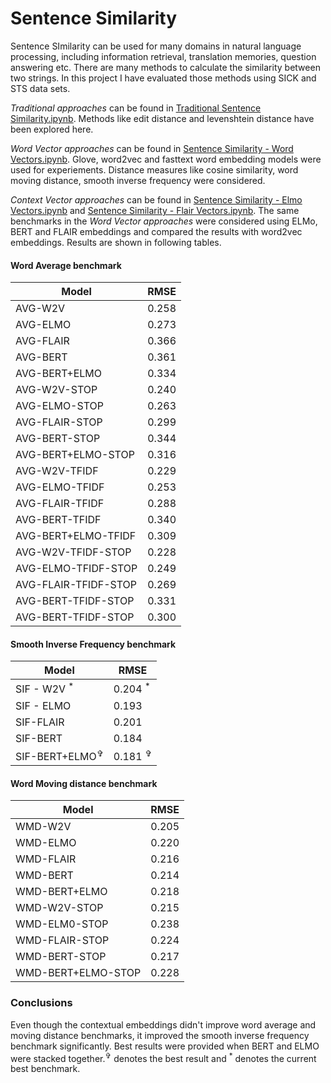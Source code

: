 # Sentence Similarity
Sentence SImilarity can be used for many domains in natural language processing, including information retrieval, translation memories, question answering etc. There are many methods to calculate the similarity between two strings. In this project I have evaluated those methods using SICK and STS data sets. 

*Traditional approaches* can be found in [Traditional Sentence Similarity.ipynb](https://github.com/TharinduDR/Simple-Sentence-Similarity/blob/master/Sentence%20Similarity%20-%20Traditional.ipynb). Methods like edit distance and levenshtein distance have been explored here. 

*Word Vector approaches* can be found in [Sentence Similarity - Word Vectors.ipynb](https://github.com/TharinduDR/Simple-Sentence-Similarity/blob/master/Sentence%20Similarity%20-%20Word%20Vectors.ipynb). Glove, word2vec and fasttext word embedding models were used for experiements. Distance measures like cosine similarity, word moving distance, smooth inverse frequency were considered.

*Context Vector approaches* can be found in [Sentence Similarity - Elmo Vectors.ipynb](https://github.com/TharinduDR/Simple-Sentence-Similarity/blob/master/Sentence%20Similarity%20-%20Context%20Vectors%20-%20ELMO.ipynb) and [Sentence Similarity - Flair Vectors.ipynb](https://github.com/TharinduDR/Simple-Sentence-Similarity/blob/master/Sentence%20Similarity%20-%20Context%20Vectors%20-%20FLAIR.ipynb). The same benchmarks in the *Word Vector approaches* were considered using ELMo, BERT and FLAIR embeddings and compared the results with word2vec embeddings. Results are shown in following tables. 

#### Word Average benchmark

| Model         | RMSE          |
| ------------- | ------------- |
| AVG-W2V         | 0.258  |
| AVG-ELMO        | 0.273  |
| AVG-FLAIR       | 0.366  |
| AVG-BERT        | 0.361  |
| AVG-BERT+ELMO   | 0.334  |
| AVG-W2V-STOP    | 0.240  |
| AVG-ELMO-STOP   | 0.263  |
| AVG-FLAIR-STOP  | 0.299  |
| AVG-BERT-STOP   | 0.344  |
| AVG-BERT+ELMO-STOP | 0.316  |
| AVG-W2V-TFIDF      | 0.229  |
| AVG-ELMO-TFIDF     | 0.253  |
| AVG-FLAIR-TFIDF    | 0.288  |
| AVG-BERT-TFIDF      | 0.340  |
| AVG-BERT+ELMO-TFIDF | 0.309  |
| AVG-W2V-TFIDF-STOP | 0.228  |
| AVG-ELMO-TFIDF-STOP| 0.249  |
| AVG-FLAIR-TFIDF-STOP | 0.269  |
| AVG-BERT-TFIDF-STOP | 0.331  |
| AVG-BERT-TFIDF-STOP | 0.300  |

#### Smooth Inverse Frequency benchmark

| Model  | RMSE |
| ------------- | ------------- |
| SIF - W2V <sup>*</sup>    | 0.204 <sup>*</sup> |
| SIF - ELMO    | 0.193  |
| SIF-FLAIR     | 0.201  |
| SIF-BERT      | 0.184  |
| SIF-BERT+ELMO<sup>✞</sup>  |0.181 <sup>✞</sup> |

#### Word Moving distance benchmark

| Model | RMSE |
| ------------- | ------------- |
| WMD-W2V       | 0.205  |
| WMD-ELMO      | 0.220  |
| WMD-FLAIR     | 0.216  |
| WMD-BERT      | 0.214  |
| WMD-BERT+ELMO  | 0.218  |
| WMD-W2V-STOP  | 0.215  |
| WMD-ELM0-STOP | 0.238  |
| WMD-FLAIR-STOP| 0.224  |
| WMD-BERT-STOP | 0.217  |
| WMD-BERT+ELMO-STOP  | 0.228  |

### Conclusions
Even though the contextual embeddings didn't improve  word average and moving distance benchmarks, it improved the smooth inverse frequency benchmark significantly. Best results were provided when BERT and ELMO were stacked together.<sup>✞</sup> denotes the best result and <sup>*</sup> denotes the current best benchmark.